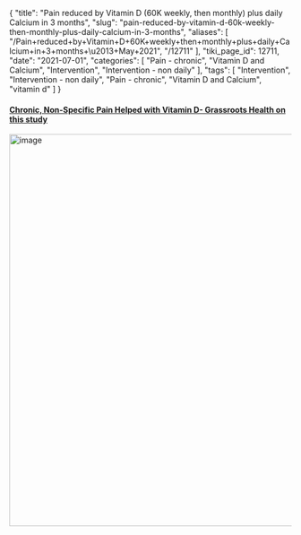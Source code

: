 {
    "title": "Pain reduced by Vitamin D (60K weekly, then monthly) plus daily Calcium in 3 months",
    "slug": "pain-reduced-by-vitamin-d-60k-weekly-then-monthly-plus-daily-calcium-in-3-months",
    "aliases": [
        "/Pain+reduced+by+Vitamin+D+60K+weekly+then+monthly+plus+daily+Calcium+in+3+months+\u2013+May+2021",
        "/12711"
    ],
    "tiki_page_id": 12711,
    "date": "2021-07-01",
    "categories": [
        "Pain - chronic",
        "Vitamin D and Calcium",
        "Intervention",
        "Intervention - non daily"
    ],
    "tags": [
        "Intervention",
        "Intervention - non daily",
        "Pain - chronic",
        "Vitamin D and Calcium",
        "vitamin d"
    ]
}


#### [Chronic, Non-Specific Pain Helped with Vitamin D- Grassroots Health on this study](https://www.grassrootshealth.net/blog/chronic-non-specific-pain-helped-vitamin-d/%20)

<img src="https://d1bk1kqxc0sym.cloudfront.net/attachments/jpeg/pain-grh.jpg" alt="image" width="700">